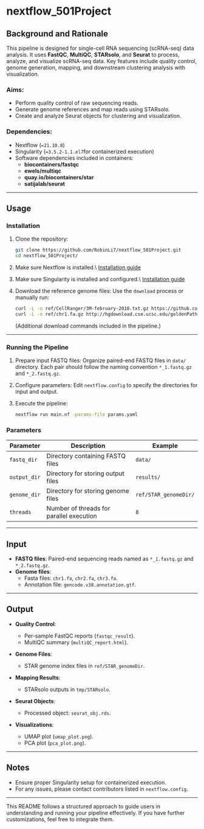 # nextflow_501Project

## Background and Rationale

This pipeline is designed for single-cell RNA sequencing (scRNA-seq) data analysis. It uses **FastQC**, **MultiQC**, **STARsolo**, and **Seurat** to process, analyze, and visualize scRNA-seq data. Key features include quality control, genome generation, mapping, and downstream clustering analysis with visualization.

### Aims:
- Perform quality control of raw sequencing reads.
- Generate genome references and map reads using STARsolo.
- Create and analyze Seurat objects for clustering and visualization.

### Dependencies:
- Nextflow (`=21.10.0`)
- Singularity (`=3.5.2-1.1.el7`for containerized execution)
- Software dependencies included in containers:
  - **biocontainers/fastqc**
  - **ewels/multiqc**
  - **quay.io/biocontainers/star**
  - **satijalab/seurat**

---

## Usage

### Installation

1. Clone the repository:
   ```bash
   git clone https://github.com/RobinLi7/nextflow_501Project.git
   cd nextflow_501Project/
   ```
   
2. Make sure Nextflow is installed.\\
   [Installation guide](https://www.nextflow.io/docs/latest/install.html)

4. Make sure Singularity is installed and configured.\\
   [Installation guide](https://docs.sylabs.io/guides/3.0/user-guide/installation.html)
   
6. Download the reference genome files:
   Use the `download` process or manually run:
   ```bash
   curl -L -o ref/CellRanger/3M-february-2018.txt.gz https://github.com/noamteyssier/10x_whitelist_mirror/raw/main/3M-february-2018.txt.gz
   curl -L -o ref/chr1.fa.gz http://hgdownload.cse.ucsc.edu/goldenPath/hg38/chromosomes/chr1.fa.gz
   ```
   (Additional download commands included in the pipeline.)

---

### Running the Pipeline

1. Prepare input FASTQ files:
   Organize paired-end FASTQ files in `data/` directory. Each pair should follow the naming convention `*_1.fastq.gz` and `*_2.fastq.gz`.

2. Configure parameters:
   Edit `nextflow.config` to specify the directories for input and output.

3. Execute the pipeline:
   ```bash
   nextflow run main.nf -params-file params.yaml
   ```

### Parameters

| Parameter            | Description                                           | Example                                    |
|----------------------|-------------------------------------------------------|--------------------------------------------|
| `fastq_dir`          | Directory containing FASTQ files                     | `data/`                                    |
| `output_dir`         | Directory for storing output files                   | `results/`                                 |
| `genome_dir`         | Directory for storing genome files                   | `ref/STAR_genomeDir/`                      |
| `threads`            | Number of threads for parallel execution             | `8`                                        |

---

## Input

- **FASTQ files**: Paired-end sequencing reads named as `*_1.fastq.gz` and `*_2.fastq.gz`.
- **Genome files**:
  - Fasta files: `chr1.fa`, `chr2.fa`, `chr3.fa`.
  - Annotation file: `gencode.v38.annotation.gtf`.

---

## Output

- **Quality Control**:
  - Per-sample FastQC reports (`fastqc_result`).
  - MultiQC summary (`multiQC_report.html`).

- **Genome Files**:
  - STAR genome index files in `ref/STAR_genomeDir`.

- **Mapping Results**:
  - STARsolo outputs in `tmp/STARsolo`.

- **Seurat Objects**:
  - Processed object: `seurat_obj.rds`.

- **Visualizations**:
  - UMAP plot (`umap_plot.png`).
  - PCA plot (`pca_plot.png`).

---

## Notes

- Ensure proper Singularity setup for containerized execution.
- For any issues, please contact contributors listed in `nextflow.config`.

--- 

This README follows a structured approach to guide users in understanding and running your pipeline effectively. If you have further customizations, feel free to integrate them.
